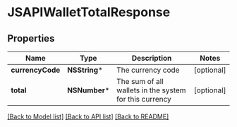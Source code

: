 # JSAPIWalletTotalResponse

## Properties
Name | Type | Description | Notes
------------ | ------------- | ------------- | -------------
**currencyCode** | **NSString*** | The currency code | [optional] 
**total** | **NSNumber*** | The sum of all wallets in the system for this currency | [optional] 

[[Back to Model list]](../README.md#documentation-for-models) [[Back to API list]](../README.md#documentation-for-api-endpoints) [[Back to README]](../README.md)


